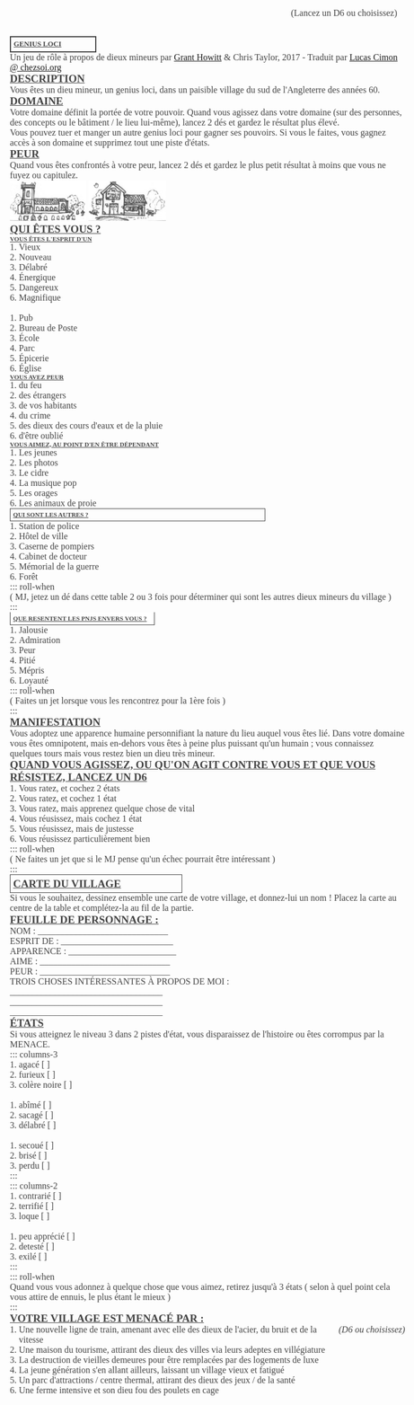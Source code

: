 ## Genius Loci
Un jeu de rôle à propos de dieux mineurs par [Grant Howitt](https://rowanrookanddecard.com/product/genius-loci/) & Chris Taylor, 2017 -
Traduit par [Lucas Cimon @ chezsoi.org](https://chezsoi.org/lucas/blog/tag/jdr.html)

## Description
Vous êtes un dieu mineur, un genius loci, dans un paisible village du sud de l'Angleterre des années 60.

## Domaine
Votre domaine définit la portée de votre pouvoir.
Quand vous agissez dans votre domaine (sur des personnes, des concepts ou le bâtiment / le lieu lui-même),
lancez 2 dés et gardez le résultat plus élevé.

Vous pouvez tuer et manger un autre genius loci pour gagner ses pouvoirs.
Si vous le faites, vous gagnez accès à son domaine et supprimez tout une piste d'états.

## Peur
Quand vous êtes confrontés à votre peur, lancez 2 dés et gardez le plus petit résultat
à moins que vous ne fuyez ou capitulez.

![](img/church.png)
![](img/pub.png)

## Qui êtes vous ?
<span id="roll-or-pick">(Lancez un D6 ou choisissez)</span>

### Vous êtes l'esprit d'un
1. Vieux
2. Nouveau
3. Délabré
4. Énergique
5. Dangereux
6. Magnifique

<br>

1. Pub
2. Bureau de Poste
3. École
4. Parc
5. Épicerie
6. Église

### Vous avez peur
1. du feu
2. des étrangers
3. de vos habitants
4. du crime
5. des dieux des cours d'eaux et de la pluie
6. d'être oublié

### Vous aimez, au point d'en être dépendant
1. Les jeunes
2. Les photos
3. Le cidre
4. La musique pop
5. Les orages
6. Les animaux de proie

### Qui sont les autres ?
1. Station de police
2. Hôtel de ville
3. Caserne de pompiers
4. Cabinet de docteur
5. Mémorial de la guerre
6. Forêt

::: roll-when

( MJ, jetez un dé dans cette table 2 ou 3 fois
pour déterminer qui sont les autres dieux mineurs du village )

:::

### Que resentent les PNJs envers vous ?
1. Jalousie
2. Admiration
3. Peur
4. Pitié
5. Mépris
6. Loyauté

::: roll-when

( Faites un jet lorsque vous les rencontrez pour la 1ère fois )

:::

## Manifestation
Vous adoptez une apparence humaine personnifiant la nature du lieu auquel vous êtes lié.
Dans votre domaine vous êtes omnipotent, mais en-dehors vous êtes à peine plus puissant qu'un humain ;
vous connaissez quelques tours mais vous restez bien un dieu très mineur.

## Quand vous agissez, ou qu'on agit contre vous et que vous résistez, lancez un D6
1. Vous ratez, et cochez 2 états
2. Vous ratez, et cochez 1 état
3. Vous ratez, mais apprenez quelque chose de vital
4. Vous réusissez, mais cochez 1 état
5. Vous réusissez, mais de justesse
6. Vous réusissez particulièrement bien

::: roll-when

( Ne faites un jet que si le MJ pense qu'un échec pourrait être intéressant )

:::

## Carte du village
Si vous le souhaitez, dessinez ensemble une carte de votre village,
et donnez-lui un nom ! Placez la carte au centre de la table
et complétez-la au fil de la partie.

## Feuille de personnage :

NOM : _____________________________

ESPRIT DE : _________________________

APPARENCE : ________________________

AIME : _____________________________

PEUR : _____________________________

TROIS CHOSES INTÉRESSANTES À PROPOS DE MOI :

\__________________________________

\__________________________________

\__________________________________

## États
Si vous atteignez le niveau 3 dans 2 pistes d'état,
vous disparaissez de l'histoire ou êtes corrompus par la MENACE.

::: columns-3

1. agacé [ ]
2. furieux [ ]
3. colère noire [ ]

<br>

1. abîmé [ ]
2. sacagé [ ]
3. délabré [ ]

<br>

1. secoué [ ]
2. brisé [ ]
3. perdu [ ]

:::

::: columns-2

1. contrarié [ ]
2. terrifié [ ]
3. loque [ ]

<br>

1. peu apprécié [ ]
2. detesté [ ]
3. exilé [ ]

:::

::: roll-when

Quand vous vous adonnez à quelque chose que vous aimez,
retirez jusqu'à 3 états ( selon à quel point cela vous attire de ennuis,
le plus étant le mieux )

:::

## Votre village est menacé par :
<span style="float: right"><em>(D6 ou choisissez)</em></span>
1. Une nouvelle ligne de train, amenant avec elle des dieux de l'acier,
du bruit et de la vitesse
2. Une maison du tourisme, attirant des dieux des villes via leurs adeptes en villégiature
3. La destruction de vieilles demeures pour être remplacées par des logements de luxe
4. La jeune génération s'en allant ailleurs, laissant un village vieux et fatigué
5. Un parc d'attractions / centre thermal, attirant des dieux des jeux / de la santé
6. Une ferme intensive et son dieu fou des poulets en cage


<style>
@font-face {
  font-family: GunnyRewritten;
  src: url('fonts/gnyrwn971.ttf') format('truetype');
}

body {
  position: relative;
  font-family: GunnyRewritten;
  font-size: 1rem;
  color: #444;
  /* Should make font rendering prettier: */
  text-rendering: optimizeLegibility !important;
  max-width: 44rem;
  margin: 2rem auto;
}
p { margin: 0; }
ol { margin: 0; padding-left: 1rem; }
h2, h3 {
  margin: 0;
  text-transform: uppercase;
  text-decoration: underline;
}
h2 { font-size: 1.2rem; }
h3 { font-size: .7rem; }
section { position: absolute; }
#genius-loci {
  top: 0;
  left: 0;
  width: 20%;
  text-transform: uppercase;
  padding: .3rem;
  border: solid #444 2px;
  font-size: .8rem;
}
#genius-loci > h2 { font-size: 1.7rem; }
#description {
  top: 0;
  left: 23%;
  width: 25%;
  font-size: 1.2rem;
}
#description > h2 { display: none; }
#domaine {
  top: 9rem;
  left: 0;
  width: 48%;
}
#peur {
  top: 20rem;
  left: 0;
  width: 49%;
}
#peur > p:last-of-type {
  display: flex;
  justify-content: space-between;
}
img { max-height: 4.5rem; }
#qui-tes-vous- {
  top: 0;
  left: 50%;
  width: 50%;
}
#qui-tes-vous- > h2 { text-decoration: none; }
#qui-tes-vous- > ol { font-size: .85rem; }
#roll-or-pick {
  position: absolute;
  top: 0;
  right: 0;
  padding-right: 4rem;
}
#vous-tes-l-esprit-d-un {
  top: 2rem;
  width: 60%;
  columns: 2;
  column-gap: 0;
}
#vous-avez-peur {
  right: 0;
  width: 40%;
}
#vous-aimez-au-point-d-en-tre-d-pendant {
  top: 12rem;
  width: 30%;
}
#qui-sont-les-autres- {
  top: 12rem;
  right: 0;
  width: 63%;
  padding: .3rem;
  border: solid #444 1px;
}
.roll-when {
  position: absolute;
  top: 0;
  right: 0;
  width: 50%;
  font-size: .7rem;
}
#qui-sont-les-autres- > .roll-when { top: .3rem; }
#que-resentent-les-pnjs-envers-vous- {
  top: 21.28rem;
  right: 0;
  width: 35%;
  padding: .3rem;
  border: solid #444 1px;
  background: white;
  border-top: none;
}
#que-resentent-les-pnjs-envers-vous- > .roll-when { top: 5rem; }
#manifestation {
  top: 23.2rem;
  left: 50%;
  width: 30%;
}
#quand-vous-agissez-ou-qu-on-agit-contre-vous-et-que-vous-r-sistez-lancez-un-d6 {
  top: 30rem;
  width: 50%;
}
#quand-vous-agissez-ou-qu-on-agit-contre-vous-et-que-vous-r-sistez-lancez-un-d6 > .roll-when { top: 7.5rem; width: 33%; }
#feuille-de-personnage- {
  top: 34.3rem;
  right: 0;
  width: 45%;
  line-height: 1.2;
}
#carte-du-village {
  top: 42rem;
  left: 5%;
  width: 42%;
  padding: .3rem;
  border: solid #444 1px;
}
#feuille-de-personnage- > h2 { text-decoration: none; padding-left: 2rem; }
#tats {
  top: 49rem;
  left: 0;
  width: 60%;
}
.columns-2, .columns-3 { position: absolute; }
.columns-3 { columns: 3; width: 80%; top: 4.5rem; }
.columns-2 { columns: 2; width: 55%; top: 9rem; }
input[type="checkbox"] {
  position: absolute; /* take it out of document flow */
  opacity: 0;         /* hide it */
}
input[type="checkbox"] + label:before {
  content: '';
  display: inline-block;
  width: .8rem;
  height: .8rem;
  border: solid 1px #444;
  float: right;
}
#tats > .roll-when { top: 9rem; width: 40%; }
#votre-village-est-menac-par- {
  top: 47rem;
  right: 0;
  width: 39%;
}
#votre-village-est-menac-par- > ol { font-size: .85rem; }
</style>
